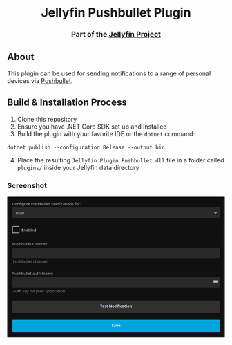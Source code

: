 <h1 align="center">Jellyfin Pushbullet Plugin</h1>
<h3 align="center">Part of the <a href="https://jellyfin.org/">Jellyfin Project</a></h3>

## About

This plugin can be used for sending notifications to a range of personal devices via <a href="https://www.pushbullet.com/">Pushbullet</a>.

## Build & Installation Process

1. Clone this repository
2. Ensure you have .NET Core SDK set up and installed
3. Build the plugin with your favorite IDE or the `dotnet` command:

```
dotnet publish --configuration Release --output bin
```

4. Place the resulting `Jellyfin.Plugin.Pushbullet.dll` file in a folder called `plugins/` inside your Jellyfin data directory

### Screenshot

<img src=screenshot.png>
